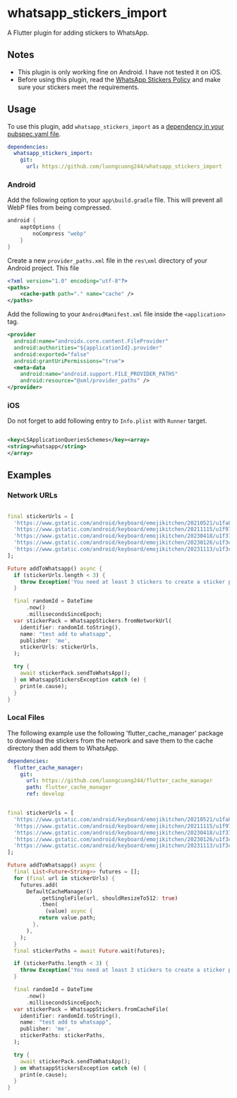 # whatsapp_stickers_import

A Flutter plugin for adding stickers to WhatsApp.

## Notes

* This plugin is only working fine on Android. I have not tested it on iOS.
* Before using this plugin, read
  the [WhatsApp Stickers Policy](https://github.com/WhatsApp/stickers/blob/main/Android/README.md#sticker-art-and-app-requirements)
  and make sure your stickers meet the requirements.

## Usage

To use this plugin, add `whatsapp_stickers_import` as
a [dependency in your pubspec.yaml file](https://flutter.io/platform-plugins/).

```yaml
dependencies:
  whatsapp_stickers_import:
    git:
      url: https://github.com/luongcuong244/whatsapp_stickers_import
```

### Android

Add the following option to your `app\build.gradle` file. This will prevent all WebP files from
being compressed.

```gradle
android {
    aaptOptions {
        noCompress "webp"
    }
}
```

Create a new `provider_paths.xml` file in the `res\xml` directory of your Android project. This file

```xml
<?xml version="1.0" encoding="utf-8"?>
<paths>
    <cache-path path="." name="cache" />
</paths>
```

Add the following to your `AndroidManifest.xml` file inside the `<application>` tag.

```xml
<provider
  android:name="androidx.core.content.FileProvider" 
  android:authorities="${applicationId}.provider"
  android:exported="false"
  android:grantUriPermissions="true">
  <meta-data
    android:name="android.support.FILE_PROVIDER_PATHS"
    android:resource="@xml/provider_paths" />
</provider>
```

### iOS

Do not forget to add following entry to ```Info.plist``` with ```Runner``` target.

```xml

<key>LSApplicationQueriesSchemes</key><array>
<string>whatsapp</string>
</array>
```

## Examples

### Network URLs

```dart

final stickerUrls = [
  'https://www.gstatic.com/android/keyboard/emojikitchen/20210521/u1fa84/u1fa84_u1fa84.png',
  'https://www.gstatic.com/android/keyboard/emojikitchen/20211115/u1f979/u1f979_u1fa84.png',
  'https://www.gstatic.com/android/keyboard/emojikitchen/20230418/u1f37d-ufe0f/u1f37d-ufe0f_u1f33a.png',
  'https://www.gstatic.com/android/keyboard/emojikitchen/20230126/u1f3c0/u1f3c0_u1f4af.png',
  'https://www.gstatic.com/android/keyboard/emojikitchen/20231113/u1f3c0/u1f3c0_u1f331.png',
];

Future addToWhatsapp() async {
  if (stickerUrls.length < 3) {
    throw Exception('You need at least 3 stickers to create a sticker pack.');
  }

  final randomId = DateTime
      .now()
      .millisecondsSinceEpoch;
  var stickerPack = WhatsappStickers.fromNetworkUrl(
    identifier: randomId.toString(),
    name: "test add to whatsapp",
    publisher: 'me',
    stickerUrls: stickerUrls,
  );

  try {
    await stickerPack.sendToWhatsApp();
  } on WhatsappStickersException catch (e) {
    print(e.cause);
  }
}

```

### Local Files

The following example use the following 'flutter_cache_manager' package to download the stickers
from the network and save them to the cache directory then add them to WhatsApp.

```yaml
dependencies:
  flutter_cache_manager:
    git:
      url: https://github.com/luongcuong244/flutter_cache_manager
      path: flutter_cache_manager
      ref: develop
```

```dart

final stickerUrls = [
  'https://www.gstatic.com/android/keyboard/emojikitchen/20210521/u1fa84/u1fa84_u1fa84.png',
  'https://www.gstatic.com/android/keyboard/emojikitchen/20211115/u1f979/u1f979_u1fa84.png',
  'https://www.gstatic.com/android/keyboard/emojikitchen/20230418/u1f37d-ufe0f/u1f37d-ufe0f_u1f33a.png',
  'https://www.gstatic.com/android/keyboard/emojikitchen/20230126/u1f3c0/u1f3c0_u1f4af.png',
  'https://www.gstatic.com/android/keyboard/emojikitchen/20231113/u1f3c0/u1f3c0_u1f331.png',
];

Future addToWhatsapp() async {
  final List<Future<String>> futures = [];
  for (final url in stickerUrls) {
    futures.add(
      DefaultCacheManager()
          .getSingleFile(url, shouldResizeTo512: true)
          .then(
            (value) async {
          return value.path;
        },
      ),
    );
  }
  final stickerPaths = await Future.wait(futures);

  if (stickerPaths.length < 3) {
    throw Exception('You need at least 3 stickers to create a sticker pack.');
  }

  final randomId = DateTime
      .now()
      .millisecondsSinceEpoch;
  var stickerPack = WhatsappStickers.fromCacheFile(
    identifier: randomId.toString(),
    name: "test add to whatsapp",
    publisher: 'me',
    stickerPaths: stickerPaths,
  );

  try {
    await stickerPack.sendToWhatsApp();
  } on WhatsappStickersException catch (e) {
    print(e.cause);
  }
}

```
